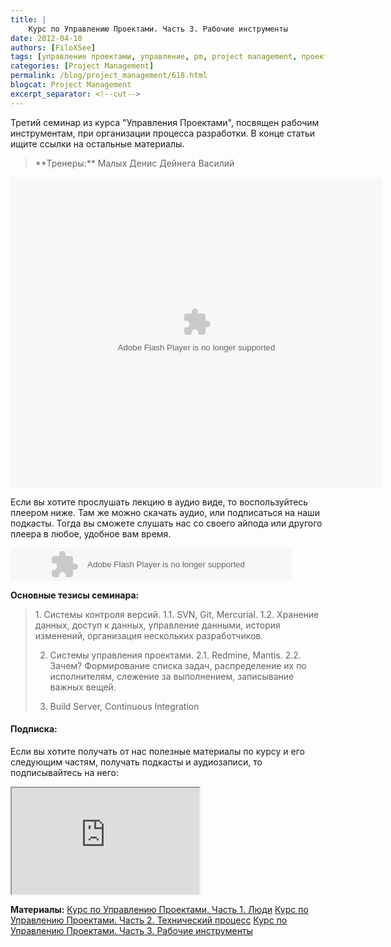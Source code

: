 ```yaml
---
title: |
    Курс по Управлению Проектами. Часть 3. Рабочие инструменты
date: 2012-04-10
authors: [FiloXSee]
tags: [управление проектами, управление, pm, project management, проектирование, технологические стадии, рабочие инструменты, git, svn, redmine, mercurial]
categories: [Project Management]
permalink: /blog/project_management/618.html
blogcat: Project Management
excerpt_separator: <!--cut-->
---
```


Третий семинар из курса "Управления Проектами", посвящен рабочим инструментам, при организации процесса разработки. В конце статьи ищите ссылки на остальные материалы.

<blockquote>
**Тренеры:**
Малых Денис
Дейнега Василий
</blockquote>

<object id="__sse12272005" width="595" height="497"> <param name="movie" value="http://static.slidesharecdn.com/swf/ssplayer2.swf?doc=projectmanagement-lesson3-tools-120403131132-phpapp01&stripped_title=project-management-lesson-3-tools&userName=VasiliyDeynega" /> <param name="allowFullScreen" value="true"/> <param name="allowScriptAccess" value="always"/> <param name="wmode" value="transparent"/> <embed name="__sse12272005" src="http://static.slidesharecdn.com/swf/ssplayer2.swf?doc=projectmanagement-lesson3-tools-120403131132-phpapp01&stripped_title=project-management-lesson-3-tools&userName=VasiliyDeynega" type="application/x-shockwave-flash" allowscriptaccess="always" allowfullscreen="true" wmode="transparent" width="595" height="497"></embed> </object>

Если вы хотите прослушать лекцию в аудио виде, то воспользуйтесь плеером ниже. Там же можно скачать аудио, или подписаться на наши подкасты. Тогда вы сможете слушать нас со своего айпода или другого плеера в любое, удобное вам время.

<object classid="clsid:d27cdb6e-ae6d-11cf-96b8-444553540000" codebase="http://fpdownload.macromedia.com/pub/shockwave/cabs/flash/swflash.cab#version=8,0,0,0" id="slide_193534" width="450" height="53" align="middle"><param name="allowScriptAccess" value="always" /><param name="movie" value="http://file.podfm.ru/player_new.swf" /><param name="menu" value="false" /><param value="transparent" name="WMode" /><param name="quality" value="high" /><param name="FlashVars" value="xmlurl=http://FiloXSee.podfm.ru/pm/3/data.xml" /><embed src="http://file.podfm.ru/player_new.swf" menu="false" quality="high" width="450" height=53 name="slide_193534" FlashVars="xmlurl=http://FiloXSee.podfm.ru/pm/3/data.xml" align="middle" type="application/x-shockwave-flash" pluginspage="http://www.macromedia.com/go/getflashplayer" wmode="transparent" /></object>

<!--cut-->


**Основные тезисы семинара:**

<blockquote>
1. Системы контроля версий.
1.1. SVN, Git, Mercurial.
1.2. Хранение данных, доступ к данных, управление данными, история изменений, организация нескольких разработчиков.

2. Системы управления проектами.
2.1. Redmine, Mantis.
2.2. Зачем? Формирование списка задач, распределение их по исполнителям, слежение за выполнением, записывание важных вещей.

3. Build Server, Continuous Integration
</blockquote>

#### Подписка:


Если вы хотите получать от нас полезные материалы по курсу и его следующим частям, получать подкасты и аудиозаписи, то подписывайтесь на него:
<iframe src = "http://filoxsee.illi-studio.ru/pm_course.html" width = "300" height = "170"></iframe>

**Материалы:**
[Курс по Управлению Проектами. Часть 1. Люди](http://itw66.ru/blog/project_management/607.html)
[Курс по Управлению Проектами. Часть 2. Технический процесс](http://itw66.ru/blog/project_management/616.html)
[Курс по Управлению Проектами. Часть 3. Рабочие инструменты](http://itw66.ru/blog/project_management/618.html)
